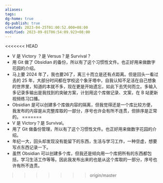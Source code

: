 ```yaml
---
aliases: 
tags: 
dg-home: true
dg-publish: true
created: 2023-04-25T01:00:52.000+08:00
modified: 2023-09-01T06:54:09.923+08:00
---
```

<<<<<<< HEAD
- V 是 Victory ？是 Versus？是 Survival？
- 用 Git 做了 Obsidian 的备份，所以有了这个习惯性文件。也正好用来做数字花园的介绍。
- 马上要 2024 年了，我也要26了，离三十而立是还有点距离。但是回头一看过去的 25 年，大部分时间都在学校这个象牙塔中，自我认知不足活在自己想象的世界里，知道的本就不多，现在更是开始遗忘，如此下去凭何而立。多输入多记录多输出是我找到的突破方案，计划用这个库做记录、文案，在 B 站更新视频练习口播。
- Obsidian 是可以创建多个库做内容的隔离，但我觉得还是一个库比较方便，我发布的内容是从完整库取的一部分，序号也许会有所不连贯，但排序是正常的。
=======
- V 是 Victory？是 Survival。
- 用了 Git 做备份管理，所以有了这个习惯性文件。也正好用来做数字花园的介绍。
- 年纪一大，回头却发现没有能留下的东西，生活与学习工作，一种空虚，想要写点东西记录一下。
- 虽然 Obsidian 可以创建多个库，但我还是倾向用一个库把所有的东西都包括，学习生活工作等等。因此我发布出来的也是从这个库取的一部分，序号也许有所不连贯。
>>>>>>> origin/master
